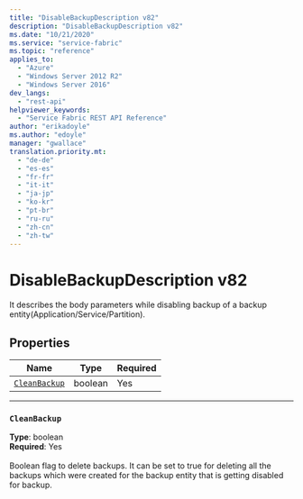 ```yaml
---
title: "DisableBackupDescription v82"
description: "DisableBackupDescription v82"
ms.date: "10/21/2020"
ms.service: "service-fabric"
ms.topic: "reference"
applies_to: 
  - "Azure"
  - "Windows Server 2012 R2"
  - "Windows Server 2016"
dev_langs: 
  - "rest-api"
helpviewer_keywords: 
  - "Service Fabric REST API Reference"
author: "erikadoyle"
ms.author: "edoyle"
manager: "gwallace"
translation.priority.mt: 
  - "de-de"
  - "es-es"
  - "fr-fr"
  - "it-it"
  - "ja-jp"
  - "ko-kr"
  - "pt-br"
  - "ru-ru"
  - "zh-cn"
  - "zh-tw"
---
```

# DisableBackupDescription v82

It describes the body parameters while disabling backup of a backup entity(Application/Service/Partition).

## Properties
| Name | Type | Required |
| --- | --- | --- |
| [`CleanBackup`](#cleanbackup) | boolean | Yes |

____
### `CleanBackup`
__Type__: boolean <br/>
__Required__: Yes<br/>
<br/>
Boolean flag to delete backups. It can be set to true for deleting all the backups which were created for the backup entity that is getting disabled for backup.
